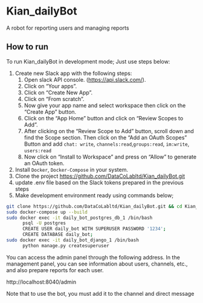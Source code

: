 # Kian_dailyBot
A robot for reporting users and managing reports
## How to run
To run Kian_dailyBot in development mode; Just use steps below:

1. Create new Slack app with the following steps:
    1. Open slack API console. (https://api.slack.com/).
    2. Click on “Your apps”.
    3. Click on “Create New App”.
    4. Click on “From scratch”.
    5. Now give your app name and select workspace then click on the “Create App” button.
    6. Click on the “App Home” button and click on “Review Scopes to Add”.
    7. After clicking on the “Review Scope to Add” button, scroll down and find the Scope section. Then click on the “Add an OAuth Scopes” Button and add `chat: write`, `channels:read`,`groups:read`, `im:write`, `users:read`
    8. Now click on “Install to Workspace” and press on “Allow” to generate an OAuth token.
2. Install `Docker`, `Docker-Compose` in your system.
3. Clone the project https://github.com/DataCoLabltd/Kian_dailyBot.git
4. update .env file based on the Slack tokens prepared in the previous steps
5. Make development environment ready using commands below;

  ```bash
  git clone https://github.com/DataCoLabltd/Kian_dailyBot.git && cd Kian_dailyBot/daily_bot/
  sudo docker-compose up --build
  sudo docker exec -it daily_bot_postgres_db_1 /bin/bash
        psql -U postgres
        CREATE USER daily_bot WITH SUPERUSER PASSWORD '1234';
        CREATE DATABASE daily_bot;
  sudo docker exec -it daily_bot_django_1 /bin/bash
        python manage.py createsuperuser
```
You can access the admin panel through the following address. In the management panel, you can see information about users, channels, etc., and also prepare reports for each user.

 http://localhost:8040/admin

Note that to use the bot, you must add it to the channel and direct message
